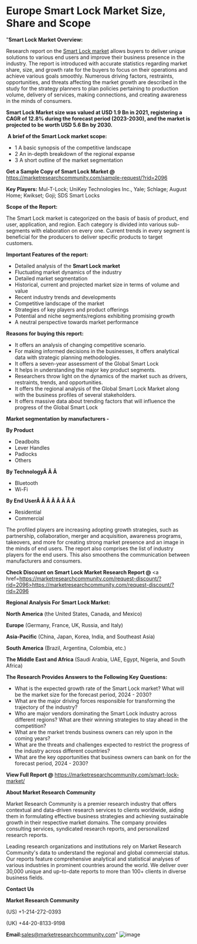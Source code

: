 # Europe Smart Lock Market Size, Share and Scope
"<strong>Smart Lock Market Overview:</strong>

Research report on the <a href=https://marketresearchcommunity.com/smart-lock-market/>Smart Lock market</a> allows buyers to deliver unique solutions to various end users and improve their business presence in the industry. The report is introduced with accurate statistics regarding market share, size, and growth rate for the buyers to focus on their operations and achieve various goals smoothly. Numerous driving factors, restraints, opportunities, and threats affecting the market growth are described in the study for the strategy planners to plan policies pertaining to production volume, delivery of services, making connections, and creating awareness in the minds of consumers.

<strong>Smart Lock Market size was valued at USD 1.9 Bn in 2021, registering a CAGR of 12.8% during the forecast period (2023-2030), and the market is projected to be worth USD 5.6 Bn by 2030.</strong>

 <Strong>A brief of the Smart Lock market scope:</Strong>
<ul>
 <li>1  A basic synopsis of the competitive landscape</li>
 <li>2  An in-depth breakdown of the regional expanse</li>
 <li>3  A short outline of the market segmentation</li>
</ul>
<strong>Get a Sample Copy of Smart Lock Market @ </b></strong><a href=https://marketresearchcommunity.com/sample-request/?rid=2096><u>https://marketresearchcommunity.com/sample-request/?rid=2096</u></a>

<strong>Key Players:</strong> 
Mul-T-Lock; UniKey Technologies Inc., Yale; Schlage; August Home; Kwikset; Goji; SDS Smart Locks

<strong>Scope of the Report:</strong>

The Smart Lock market is categorized on the basis of basis of product, end user, application, and region. Each category is divided into various sub-segments with elaboration on every one. Current trends in every segment is beneficial for the producers to deliver specific products to target customers.

<strong><b>Important Features of the report:</b></strong>
<ul>
  <li>Detailed analysis of the <strong><b>Smart Lock </b></strong><strong><b>market</b></strong></li>
  <li>Fluctuating market dynamics of the industry</li>
  <li>Detailed market segmentation</li>
  <li>Historical, current and projected market size in terms of volume and value</li>
  <li>Recent industry trends and developments</li>
  <li>Competitive landscape of the market</li>
  <li>Strategies of key players and product offerings</li>
  <li>Potential and niche segments/regions exhibiting promising growth</li>
  <li>A neutral perspective towards market performance</li>
</ul>
<strong><b>Reasons for buying this report:</b></strong>
<ul>
  <li>It offers an analysis of changing competitive scenario.</li>
  <li>For making informed decisions in the businesses, it offers analytical data with strategic planning methodologies.</li>
  <li>It offers a seven-year assessment of the Global Smart Lock</li>
  <li>It helps in understanding the major key product segments.</li>
  <li>Researchers throw light on the dynamics of the market such as drivers, restraints, trends, and opportunities.</li>
  <li>It offers the regional analysis of the Global Smart Lock Market along with the business profiles of several stakeholders.</li>
  <li>It offers massive data about trending factors that will influence the progress of the Global Smart Lock</li>
</ul>

<strong>Market segmentation by manufacturers -</strong>



<strong>By Product </strong>
<ul>
 	<li>Deadbolts</li>
 	<li>Lever Handles</li>
 	<li>Padlocks</li>
 	<li>Others</li>
</ul>
<strong>By TechnologyÂ Â Â  </strong>
<ul>
 	<li>Bluetooth</li>
 	<li>Wi-Fi</li>
</ul>
<strong>By End UserÂ Â Â Â Â Â Â Â  </strong>
<ul>
 	<li>Residential</li>
 	<li>Commercial</li>
</ul>

The profiled players are increasing adopting growth strategies, such as partnership, collaboration, merger and acquisition, awareness programs, takeovers, and more for creating strong market presence and an image in the minds of end users. The report also comprises the list of industry players for the end users. This also smoothens the communication between manufacturers and consumers.

<strong><b>Check Discount on Smart Lock Market Research Report @ </b></strong><a href=https://marketresearchcommunity.com/request-discount/?rid=2096><u>https://marketresearchcommunity.com/request-discount/?rid=2096</u></a>

<strong>Regional Analysis For Smart Lock Market:</strong>

<strong>North America</strong> (the United States, Canada, and Mexico)

<strong>Europe</strong> (Germany, France, UK, Russia, and Italy)

<strong>Asia-Pacific</strong> (China, Japan, Korea, India, and Southeast Asia)

<strong>South America</strong> (Brazil, Argentina, Colombia, etc.)

<strong>The Middle East and Africa</strong> (Saudi Arabia, UAE, Egypt, Nigeria, and South Africa)

<strong>The Research Provides Answers to the Following Key Questions:</strong>
<ul>
 	<li>What is the expected growth rate of the Smart Lock market? What will be the market size for the forecast period, 2024 - 2030?</li>
 	<li>What are the major driving forces responsible for transforming the trajectory of the industry?</li>
 	<li>Who are major vendors dominating the Smart Lock industry across different regions? What are their winning strategies to stay ahead in the competition?</li>
 	<li>What are the market trends business owners can rely upon in the coming years?</li>
 	<li>What are the threats and challenges expected to restrict the progress of the industry across different countries?</li>
 	<li>What are the key opportunities that business owners can bank on for the forecast period, 2024 - 2030?</li>
</ul>

<strong>View Full Report @</strong> <a href=https://marketresearchcommunity.com/smart-lock-market/>https://marketresearchcommunity.com/smart-lock-market/</a>

<strong>About Market Research Community</strong>

Market Research Community is a premier research industry that offers contextual and data-driven research services to clients worldwide, aiding them in formulating effective business strategies and achieving sustainable growth in their respective market domains. The company provides consulting services, syndicated research reports, and personalized research reports.

Leading research organizations and institutions rely on Market Research Community's data to understand the regional and global commercial status. Our reports feature comprehensive analytical and statistical analyses of various industries in prominent countries around the world. We deliver over 30,000 unique and up-to-date reports to more than 100+ clients in diverse business fields.

<strong>Contact Us</strong>

<strong>Market Research Community</strong>

(US) +1-214-272-0393

(UK) +44-20-8133-9198

<strong>Email:</strong>sales@marketresearchcommunity.com"
![image](https://github.com/krutikad1522/marketresearchcommunity/assets/158283933/6a1ec247-4499-48af-a446-47d91691b00c)
